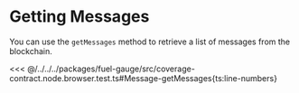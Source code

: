 # Getting Messages

You can use the `getMessages` method to retrieve a list of messages from the blockchain.

<<< @/../../../packages/fuel-gauge/src/coverage-contract.node.browser.test.ts#Message-getMessages{ts:line-numbers}
